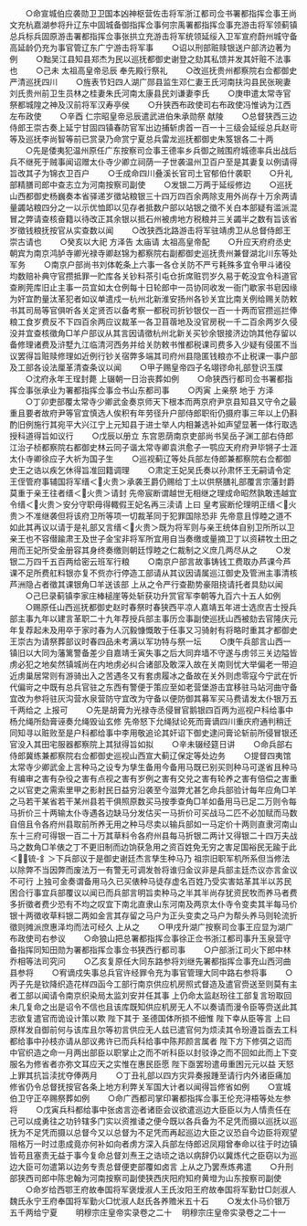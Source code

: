 <!-- { "loadSidebar": true } -->
　　○命宣城伯应袭勋卫卫国本凶神枢营佐击将军浙江都司佥书署都指挥佥事王尚文充杭嘉湖参将升辽东中固城备御指挥佥事何宗禹署都指挥佥事充游击将军领蓟镇总兵标兵固原游击署都指挥佥事张拱立充游击将军统领延绥入卫军宣府蔚州城守备高延龄仍充为事官管辽东广宁游击将军事
　　○诏以刑部赃赎银送户部济边著为例
　　○黜吴江县知县郑杰为民以巡抚都御史谢登之劾其私馈并发其奸赃不法事也
　　○己未  太祖高皇帝忌辰  奉先殿行祭礼
　　○改巡抚贵州都察院右佥都御史严清巡抚四川
　　○旌表节妇四人湖广郧县监生邓仁妻王氏河南扶沟县民张琬妻刘氏贵州前卫生员林之桂妻朱氏河南太康县民刘谦妻李氏
　　○庚申遣太常寺官祭都城隍之神及汉前将军汉寿亭侯
　　○升狭西布政使司右布政使冯惟讷为江西左布政使
　　○辛酉  仁宗昭皇帝忌辰遣武进伯朱承勋祭  献陵
　　○总督狭西三边侍郎王崇古奏上延宁甘固四镇春防官军出边捕斩虏首一百一十三级会延绥总兵赵岢等及巡抚李尚智等前已赏录乃命赏宁夏总兵雷龙巡抚都御史朱笈银各二十两
　　○先是倭夷犯温州原任广东按察司佥事王德率乡兵御之贼围府城德率兵出战后兵不继死于贼事闻诏赠太仆寺少卿立祠荫一子世袭温州卫百户至是其妻复以例请得旨改其子为锦衣卫百户
　　○壬成命四川叠溪长官司土官郁伯什袭职
　　○升礼部精膳司郎中查志立为河南按察司副使
　　○发银二万两于延绥修边
　　○巡抚山西都御史杨巍奏本省驿递岁徵站粮银三十四万四百余两除支用外尚存十万余两请量蠲站粮四分之一以示优恤即以见存者抵数户部以站银之徵不关白本部疑有滥派混冒之弊请查核奋籍以待改正其余银以抵石州被虏地方税粮并三关蠲半之数有旨该省岁徵钱粮抚按官从实查数以闻
　　○改狭西北路游击将军驻靖虏卫从总督侍郎王崇古请也
　　○癸亥以大祀  方泽告  太庙请  太祖高皇帝配
　　○升应天府府丞史朝宾为南京鸿胪寺卿光禄寺卿赵锦为都察院右副都御史巡抚贵州兼督湖北川东等处军务
　　○南京户部尚书刘体乾条上六事一各仓关防不严亏耗殊多宜令甲斗诸役均数赔补典守官攒抵罪一贮库各关钞料茶引屯仓折席赃罚岁久易于乾没宜令科道官查刷莞库旧止主事一员宜如太仓例每十日轮郎中一员协同收发一衙门歇家书皂因缘为奸宜酌量汰革犯者如议单遣戍一杭州北新淮安扬州各钞关宜比南关例给赐关防敕书其司局等官俱听各关定贤否以备考察一都税司折钞银仅一百一十两而官攒巡拦俸粮工食岁费反不下四百余两应议裁革一各卫苜蓿地及没官房税一千二百余两岁久侵没并宜查核徵角□羊户部议从其言因请徵杭州北新关买钞余银接济边饷其他存留以备修理诸费及浒墅九江临清河西务并给关防敕书惟都税课司费多入少疑有侵匿不当议罢得旨赃赎修理如近例行钞关宿弊多端其司府州县隐匿钱粮亦不止税课一事户部及工部各设法厘革清查条议以闻
　　○甲子赐皇帝四子名翊镠命礼部登识玉牒
　　○沈府永年王珵封薨  上辍朝一日治丧葬如例
　　○命狭西行都司佥书署都指挥佥事张承业为署都指挥佥事佥书山东都司事
　　○丙寅  上亲祭  地于  方泽
　　○丁卯吏部覆太常寺少卿武金奏京师天下根本而两京府尹京县知县又守令之最重且要者故府尹等官宜慎选人俟积有年劳径升户部侍郎职衔仍摄府事三年以上仍斟酌旧例施行其宛平大兴江宁上元知县于进士举人内相兼选补如声望显著一体行取选授科道得旨如议行
　　○戊辰以册立  东宫恩荫南京吏部尚书吴岳子渊工部右侍郎江治子桢都察院右都御史林云同子谐太常寺卿袁洪愈子一鹗应天府府尹毕锵子士涯太仆寺卿徐应子大祈为国子生
　　○巡视蓟辽等处兵部左侍郎兼都察院右佥都御史王之诰以疾乞休得旨准回籍调理
　　○肃定王妃吴氏奏以孙肃怀王无嗣请令定王侄管府事辅国将军缙＜火贵＞承袭王爵仍赐给丁土以供祭膳礼部覆言宗藩封爵莫重于亲王往者缙＜火贵＞请封  先帝宸断谓越世无相继之理成命昭然孰敢违越宜令缙＜火贵＞安分守职毋得輙假王妃名再三渎请  上曰  皇考宸断伦理明正缙＜火贵＞不准继袭但将该府卫所等项一切裁革同于犯罪国除恐非  先帝意且惇睦之道不如此其再议以请于是礼部又言缙＜火贵＞既为将军则与亲王统体自别卫所所以卫亲王也不容僣踰肃王及世子金宝非将军所宜用自当奏缴或量摘卫丁以资耕牧土田之用而王妃所受金册容其身终奏缴则朝廷惇睦之仁裁制之义庶几两尽从之
　　○发银二万四千五百两给密云班军行粮
　　○南京户部言故事铸钱工费取办芦课今芦课不足所费舡料银亦复不赀亦行停造工部请从其议因请属巡江御史及管洲主事清核芦洲隐占者徵其课银角□羊送该部  上从之令严行查勘势豪阻挠请托者具劾以闻
　　○己巳录蓟镇李家庄棒槌崖等处斩获功升赏官军李朝等九百六十五人如例
　　○赐原任山西巡抚都御史赵时春祭时春狭西平凉人嘉靖五年进士选庶吉士授兵部主事九年以建言革职二十九年荐授兵部主事历佥事副使巡抚山西被劾去官隆庆元年复荐起未及用卒于家时春为人沉毅慷慨敢于任事又习骑射有将略时重其才都御史王崇古为请祭葬部议时春四品未考满以军功特与祭一坛
　　○庚午兵部言山西一镇旧以大同为藩篱警备差少自嘉靖壬寅失事之后大同弃墙不守遂与虏邻三关边隘皆虏必犯之地矣然镇城尚在内地虏必纠合诸部及敢深入故在关南则忧大举偏老一带迫近虏巢居常则有游骑出入之苦遇冬又有套虏履冰之备故在关外则虑零寇今宁武在忻代偏岢之中既有总兵官驻之东西有警便于策应至如老营堡游击宜移驻马站河曲守备宜改为参将驻灰沟营水泉营防守宜改为守备以便防御其募军买马费请发太仆银万五千两给之  上报可
　　○先是胡膏为光禄寺丞侵冒官鹅银四百两为巡视户科给事中杨允绳所劾膏诬奏允绳毁讪玄修  先帝怒下允绳狱论死而膏谪四川重庆府通判稍迁同知寻以赃败至是户科都给事中李用敬追论其奸诏下御史逮问膏论斩前所侵冒银还官没入其田宅服器都察院上其狱得旨如拟
　　○辛未辍经筵日讲
　　○命兵部右侍郎冀练兼都察院右佥都御史巡视山西宣大蓟辽保定等处边务
　　○提督四夷馆太常寺少卿武金上言种马之设专为孳生备用今备用马既已别买则种马可遂省且种马有编审之害有杂役之害有点视之害有岁例之害有交兑之害有轮养之害有倍偿之害重之以官吏之需索里甲之影射民日益穷沿袭至今滋弊尤甚乞命兵部验计每年应角□羊之马若干某省若干某州县若干俱照原数买马按季查角□羊如备用马已足二万则令每马折价三十两输太仆寺遇各边缺马分发估买一马折价可买战马二匹不必加赋而马数自倍且令各府州县取前所养无用之种马尽卖以输兵部如一马定价十两则直隶河南山东十三府可得银一百二十万其草料令各府州县每马折银二两计又得银二十四万夫战马之数角□羊俵之丁不更旧制而边饷获急用之资百姓免无穷之害足国裕民无踰于此＜锍-釒＞下兵部议于是御史谢廷杰言孳生种马乃  祖宗旧职军机所系但当修法以除弊不当因弊而废法万一有警无可调发咎将谁归金议非是兵部主廷杰议亦言金议不可行  上独可金奏谓备用马久已买俵种马徒存虚名百姓乃受实害姑革其半以苏民困合行事宜兵部覆议以闻已而兵部言明旨卖种马之半其半尚存犹资民牧而养马者费多折徵者费少恐有不均之叹宜下南北直隶山东河南及两京太仆寺令变卖其半每马价银十两徵收草料银二两如金言其存留之马户为正头变卖之马户为帮头养马则轮流折徵则摊派庶惠泽均而法可经久  上从之
　　○甲戌升湖广按察司佥事王应显为湖广布政使司右参议
　　○命狼山把总署都指挥佥事徐正佥书浙江都司事升玉泉营守备指挥同知田勋为署都指挥佥事佥书狭西行都司事
　　○户部浙江司火下郎中林乔相等法司究问
　　○乙亥复原任大同东路参将刘继先署都指挥佥事充山西河曲县参将
　　○宥谪戍失事总兵官许经罪令充为事官管理大同中路右参将事
　　○丙子先是钦降织造花样四函今工部行南京供应机房照式督造及遣官赍送至则莫有主者工部以闻请令南京织染局太监刘安并任其事  上仍命太监赵玢往工部复言玢取回未几复命之出是诏令不信也且该库既知供应机房无人不以奏请而漫令臣等赍送此其志欲复遣官而诡设计策以欺  陛下其于  圣德国体所损不细惟  陛下幸从臣等言  上曰原样发自御前何与该库且尔等初言供应无人兹已遣官何为烦渎其令玢遵旨亟去工科都给事中孙枝亦请从部议弗许已而兵科给事中陈邦颜言属者  陛下方下修弭之诏而中官织造之命一月两出部臣以职掌止之而不听科臣以封驳诤之而不回如此而上下变服名为修省者亦弥文耳应天之实惟在惠民臣愿  陛下亟罢玢遣毋重困元元以益  天怒  上罪其抗旨渎扰夺俸两月
　　○丁丑礼部以四方灾异奏报踵至请行内外诸臣痛加修省仍令总督抚按官各条上地方利弊关军国大计者以闻得旨修省如例
　　○宣城伯卫守正卒赐祭葬如例
　　○命广西都司掌印署都指挥佥事王伦充浔梧等处左参将
　　○戊寅兵科都给事中张卤言迩者诸臣会议欲遣巡边大臣臣以为人情责任在己可以成勇往之功钤辖多门实以资推诿之便今既以各兵备为不足凭而摄以巡抚以巡抚为不足凭而摄以总督今又以总督为不足凭而再起巡边大臣之议恐自今边臣将观望阻格万一时过患成竟亦何补如向者虏方深入兵部左侍郎迟凤翔曾奉命以往于时边镇皆苟且塞责无益于事今复命总督刘焘王之诰顷之诰以病辞仍以冀炼代之臣窃以为巡边大臣可勿遣第以边务专责总督便吏部覆如卤言  上从之乃罢焘炼弗遣
　　○升刑部狭西司郎中陈忠翰为河南按察司副使狭西庆阳府知府黄墱为山东按察司副使
　　○命岁给西鄂王府故奉国将军褒燰淑人王氏汝阳王府故奉国将军勤廿□剡淑人魏氏永宁王府奉国将军勤火□忧淑人赵氏各养赡米五十石
　　○发太仆马价银万五千两给宁夏
　　明穆宗庄皇帝实录卷之二十
　明穆宗庄皇帝实录卷之二十一
